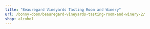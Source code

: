```yaml
---
title: "Beauregard Vineyards Tasting Room and Winery"
url: /bonny-doon/beauregard-vineyards-tasting-room-and-winery-2/
shop: alcohol
---
```

